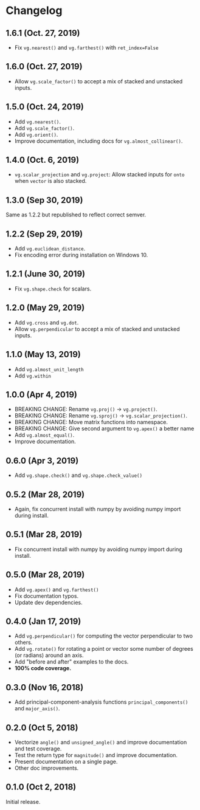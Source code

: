 Changelog
=========

## 1.6.1 (Oct. 27, 2019)

- Fix `vg.nearest()` and `vg.farthest()` with `ret_index=False`

## 1.6.0 (Oct. 27, 2019)

- Allow `vg.scale_factor()` to accept a mix of stacked and unstacked inputs.

## 1.5.0 (Oct. 24, 2019)

- Add `vg.nearest()`.
- Add `vg.scale_factor()`.
- Add `vg.orient()`.
- Improve documentation, including docs for `vg.almost_collinear()`.

## 1.4.0 (Oct. 6, 2019)

- `vg.scalar_projection` and `vg.project`: Allow stacked inputs for `onto` when
  `vector` is also stacked.

## 1.3.0 (Sep 30, 2019)

Same as 1.2.2 but republished to reflect correct semver.

## 1.2.2 (Sep 29, 2019)

- Add `vg.euclidean_distance`.
- Fix encoding error during installation on Windows 10.

## 1.2.1 (June 30, 2019)

- Fix `vg.shape.check` for scalars.

## 1.2.0 (May 29, 2019)

- Add `vg.cross` and `vg.dot`.
- Allow `vg.perpendicular` to accept a mix of stacked and unstacked inputs.

## 1.1.0 (May 13, 2019)

- Add `vg.almost_unit_length`
- Add `vg.within`

## 1.0.0 (Apr 4, 2019)

- BREAKING CHANGE: Rename `vg.proj()` -> `vg.project()`.
- BREAKING CHANGE: Rename `vg.sproj()` -> `vg.scalar_projection()`.
- BREAKING CHANGE: Move matrix functions into namespace.
- BREAKING CHANGE: Give second argument to `vg.apex()` a better name
- Add `vg.almost_equal()`.
- Improve documentation.

## 0.6.0 (Apr 3, 2019)

- Add `vg.shape.check()` and `vg.shape.check_value()`

## 0.5.2 (Mar 28, 2019)

- Again, fix concurrent install with numpy by avoiding numpy import during install.

## 0.5.1 (Mar 28, 2019)

- Fix concurrent install with numpy by avoiding numpy import during install.

## 0.5.0 (Mar 28, 2019)

- Add `vg.apex()` and `vg.farthest()`
- Fix documentation typos.
- Update dev dependencies.


## 0.4.0 (Jan 17, 2019)

- Add `vg.perpendicular()` for computing the vector perpendicular to two
  others.
- Add `vg.rotate()` for rotating a point or vector some number of degrees
  (or radians) around an axis.
- Add "before and after" examples to the docs.
- **100% code coverage.**

## 0.3.0 (Nov 16, 2018)

- Add principal-component-analysis functions `principal_components()` and
  `major_axis()`.


## 0.2.0 (Oct 5, 2018)

- Vectorize `angle()` and `unsigned_angle()` and improve documentation and
  test coverage.
- Test the return type for `magnitude()` and improve documentation.
- Present documentation on a single page.
- Other doc improvements.


## 0.1.0 (Oct 2, 2018)

Initial release.

